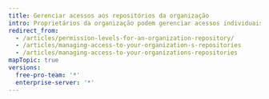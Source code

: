 ```yaml
---
title: Gerenciar acessos aos repositórios da organização
intro: Proprietários da organização podem gerenciar acessos individuais e de equipes aos repositórios da organização. Mantenedores de equipes também podem gerenciar o acesso ao repositório da equipe.
redirect_from:
  - /articles/permission-levels-for-an-organization-repository/
  - /articles/managing-access-to-your-organization-s-repositories
  - /articles/managing-access-to-your-organizations-repositories
mapTopic: true
versions:
  free-pro-team: '*'
  enterprise-server: '*'
---
```


